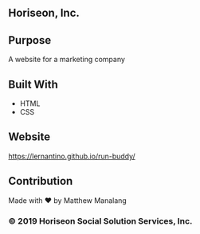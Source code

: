 ## Horiseon, Inc.

## Purpose
A website for a marketing company

## Built With
* HTML
* CSS

## Website
https://lernantino.github.io/run-buddy/

## Contribution
Made with ❤️ by Matthew Manalang

### © 2019 Horiseon Social Solution Services, Inc.
